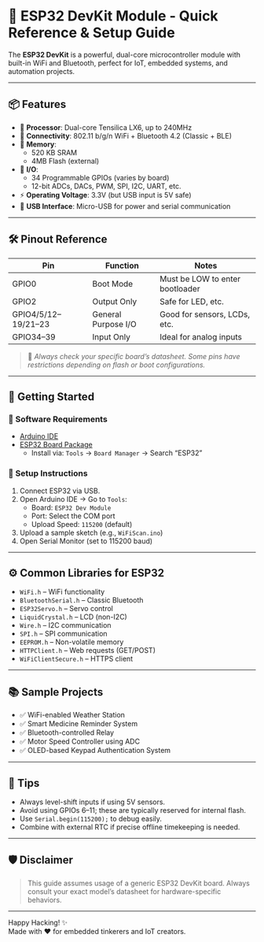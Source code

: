 # 🚀 ESP32 DevKit Module - Quick Reference & Setup Guide

The **ESP32 DevKit** is a powerful, dual-core microcontroller module with built-in WiFi and Bluetooth, perfect for IoT, embedded systems, and automation projects.

---

## 📦 Features

- 🧠 **Processor**: Dual-core Tensilica LX6, up to 240MHz
- 🛜 **Connectivity**: 802.11 b/g/n WiFi + Bluetooth 4.2 (Classic + BLE)
- 💾 **Memory**:
  - 520 KB SRAM
  - 4MB Flash (external)
- 🔌 **I/O**:
  - 34 Programmable GPIOs (varies by board)
  - 12-bit ADCs, DACs, PWM, SPI, I2C, UART, etc.
- ⚡ **Operating Voltage**: 3.3V (but USB input is 5V safe)
- 🧩 **USB Interface**: Micro-USB for power and serial communication

---

## 🛠️ Pinout Reference

| Pin | Function     | Notes                            |
|-----|--------------|----------------------------------|
| GPIO0 | Boot Mode  | Must be LOW to enter bootloader |
| GPIO2 | Output Only | Safe for LED, etc.              |
| GPIO4/5/12–19/21–23 | General Purpose I/O | Good for sensors, LCDs, etc. |
| GPIO34–39 | Input Only | Ideal for analog inputs       |

> 📝 *Always check your specific board’s datasheet. Some pins have restrictions depending on flash or boot configurations.*

---

## 🧰 Getting Started

### 🔗 Software Requirements

- [Arduino IDE](https://www.arduino.cc/en/software)
- [ESP32 Board Package](https://github.com/espressif/arduino-esp32)
  - Install via: `Tools` → `Board Manager` → Search “ESP32”

### 🔌 Setup Instructions

1. Connect ESP32 via USB.
2. Open Arduino IDE → Go to `Tools`:
   - Board: `ESP32 Dev Module`
   - Port: Select the COM port
   - Upload Speed: `115200` (default)
3. Upload a sample sketch (e.g., `WiFiScan.ino`)
4. Open Serial Monitor (set to 115200 baud)

---

## ⚙️ Common Libraries for ESP32

- `WiFi.h` – WiFi functionality
- `BluetoothSerial.h` – Classic Bluetooth
- `ESP32Servo.h` – Servo control
- `LiquidCrystal.h` – LCD (non-I2C)
- `Wire.h` – I2C communication
- `SPI.h` – SPI communication
- `EEPROM.h` – Non-volatile memory
- `HTTPClient.h` – Web requests (GET/POST)
- `WiFiClientSecure.h` – HTTPS client

---

## 📚 Sample Projects

- ✅ WiFi-enabled Weather Station
- ✅ Smart Medicine Reminder System
- ✅ Bluetooth-controlled Relay
- ✅ Motor Speed Controller using ADC
- ✅ OLED-based Keypad Authentication System

---

## 🧠 Tips

- Always level-shift inputs if using 5V sensors.
- Avoid using GPIOs 6–11; these are typically reserved for internal flash.
- Use `Serial.begin(115200);` to debug easily.
- Combine with external RTC if precise offline timekeeping is needed.

---

## 🛡️ Disclaimer

> This guide assumes usage of a generic ESP32 DevKit board. Always consult your exact model’s datasheet for hardware-specific behaviors.

---

Happy Hacking! ✨  
Made with ❤️ for embedded tinkerers and IoT creators.
